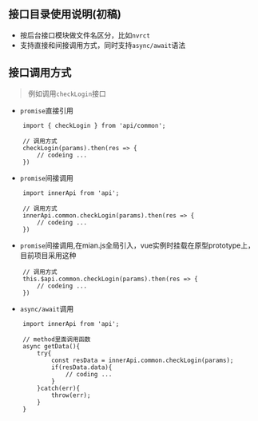 ## 接口目录使用说明(初稿)

- 按后台接口模块做文件名区分，比如`nvrct`
- 支持直接和间接调用方式，同时支持`async/await`语法

## 接口调用方式
> 例如调用`checkLogin`接口

- `promise`直接引用
```
    import { checkLogin } from 'api/common';

    // 调用方式
    checkLogin(params).then(res => {
        // codeing ...
    })
```

- `promise`间接调用
```
    import innerApi from 'api';

    // 调用方式
    innerApi.common.checkLogin(params).then(res => {
        // codeing ...
    })
```


- `promise`间接调用,在mian.js全局引入，vue实例时挂载在原型prototype上，目前项目采用这种
```
    // 调用方式
    this.$api.common.checkLogin(params).then(res => {
        // codeing ...
    })
```

- `async/await`调用
```
    import innerApi from 'api';

    // method里面调用函数
    async getData(){
        try{
            const resData = innerApi.common.checkLogin(params);
            if(resData.data){
                // coding ...
            }
        }catch(err){
            throw(err);
        }
    }
```
